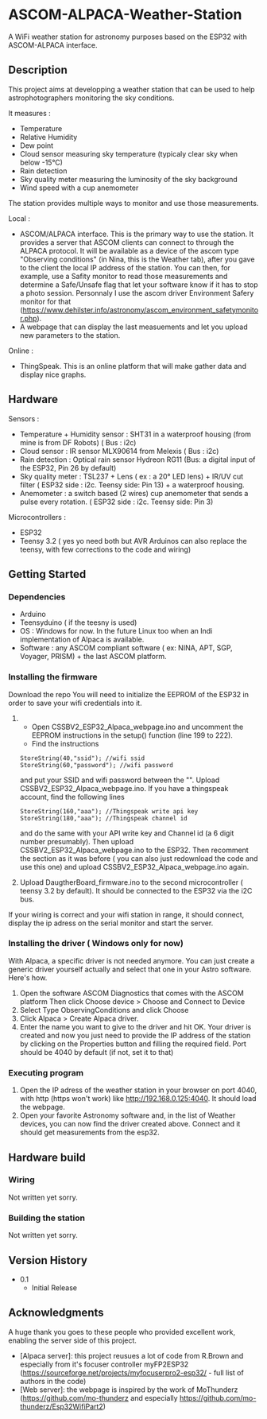 # ASCOM-ALPACA-Weather-Station
A WiFi weather station for astronomy purposes based on the ESP32 with ASCOM-ALPACA interface.

## Description

This project aims at developping a weather station that can be used to help astrophotographers monitoring the sky conditions. 

It measures :
- Temperature
- Relative Humidity
- Dew point
- Cloud sensor measuring sky temperature (typicaly clear sky when below -15°C)
- Rain detection
- Sky quality meter measuring the luminosity of the sky background
- Wind speed with a cup anemometer

The station provides multiple ways to monitor and use those measurements.

Local :
- ASCOM/ALPACA interface. This is the primary way to use the station. It provides a server that ASCOM clients can connect to through the ALPACA protocol. It will be available as a device of the ascom type "Observing conditions" (in Nina, this is the Weather tab), after you gave to the client the local IP address of the station. You can then, for example, use a Safity monitor to read those measurements and determine a Safe/Unsafe flag that let your software know if it has to stop a photo session. Personnaly I use the ascom driver Environment Safery monitor for that (https://www.dehilster.info/astronomy/ascom_environment_safetymonitor.php).
- A webpage that can display the last measuements and let you upload new parameters to the station.
  
Online :
- ThingSpeak. This is an online platform that will make gather data and display nice graphs.

## Hardware

Sensors : 
- Temperature + Humidity sensor : SHT31 in a waterproof housing (from mine is from DF Robots) ( Bus : i2c)
- Cloud sensor : IR sensor MLX90614 from Melexis ( Bus : i2c)
- Rain detection : Optical rain sensor Hydreon RG11 (Bus: a digital input of the ESP32, Pin 26 by default)
- Sky quality meter : TSL237 + Lens ( ex : a 20° LED lens) + IR/UV cut filter ( ESP32 side : i2c. Teensy side: Pin 13) + a waterproof housing.
- Anemometer : a switch based (2 wires) cup anemometer that sends a pulse every rotation. ( ESP32 side : i2c. Teensy side: Pin 3)

Microcontrollers :
- ESP32
- Teensy 3.2 ( yes yo need both but AVR Arduinos can also replace the teensy, with few corrections to the code and wiring)

## Getting Started

### Dependencies

- Arduino
- Teensyduino ( if the teesny is used)
- OS : Windows for now. In the future Linux too when an Indi implementation of Alpaca is available.
- Software : any ASCOM compliant software ( ex: NINA, APT, SGP, Voyager, PRISM) + the last ASCOM platform.

### Installing the firmware

Download the repo
You will need to initialize the EEPROM of the ESP32 in order to save your wifi credentials into it.

1) - Open CSSBV2_ESP32_Alpaca_webpage.ino and uncomment the EEPROM instructions in the setup() function (line 199 to 222).
   - Find the instructions
   ```
   StoreString(40,"ssid"); //wifi ssid
   StoreString(60,"password"); //wifi password
   ```
   and put your SSID and wifi password between the "".
   Upload CSSBV2_ESP32_Alpaca_webpage.ino.
   If you have a thingspeak account, find the following lines
   ```
   StoreString(160,"aaa"); //Thingspeak write api key
   StoreString(180,"aaa"); //Thingspeak channel id
   ```
   and do the same with your API write key and Channel id (a 6 digit number presumably).
   Then upload CSSBV2_ESP32_Alpaca_webpage.ino to the ESP32.
   Then recomment the section as it was before ( you can also just redownload the code and use this one) and upload CSSBV2_ESP32_Alpaca_webpage.ino again.
 
2) Upload DaugtherBoard_firmware.ino to the second microcontroller ( teensy 3.2 by default). It should be connected to the ESP32 via the i2C bus.

If your wiring is correct and your wifi station in range, it should connect, display the ip adress on the serial monitor and start the server. 

### Installing the driver ( Windows only for now)

With Alpaca, a specific driver is not needed anymore. You can just create a generic driver yourself actually and select that one in your Astro software. Here's how.

1) Open the software ASCOM Diagnostics that comes with the ASCOM platform Then click Choose device > Choose and Connect to Device
2) Select Type ObservingConditions and click Choose
3) Click Alpaca > Create Alpaca driver.
4) Enter the name you want to give to the driver and hit OK. Your driver is created and now you just need to provide the IP address of the station by clicking on the Properties button and filling the required field. Port should be 4040 by default (if not, set it to that)

### Executing program

1) Open the IP adress of the weather station in your browser on port 4040, with http (https won't work) like http://192.168.0.125:4040. It should load the webpage.
2) Open your favorite Astronomy software and, in the list of Weather devices, you can now find the driver created above. Connect and it should get measurements from the esp32.

## Hardware build 

### Wiring

Not written yet sorry.

### Building the station

Not written yet sorry.

## Version History

* 0.1
    * Initial Release

## Acknowledgments
A huge thank you goes to these people who provided excellent work, enabling the server side of this project.
* [Alpaca server]: this project reusues a lot of code from R.Brown and especially from it's focuser controller myFP2ESP32 (https://sourceforge.net/projects/myfocuserpro2-esp32/ - full list of authors in the code)
* [Web server]: the webpage is inspired by the work of MoThunderz (https://github.com/mo-thunderz and especially https://github.com/mo-thunderz/Esp32WifiPart2)
